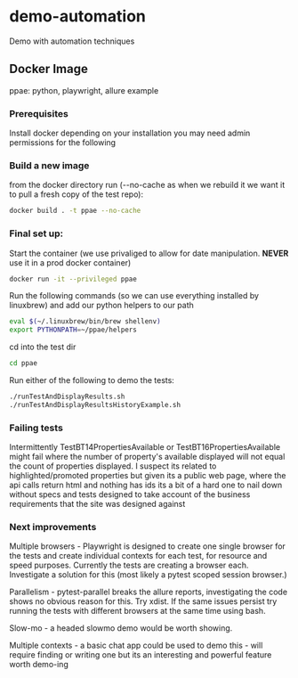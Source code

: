 # demo-automation

Demo with automation techniques

## Docker Image
ppae: python, playwright, allure example

### Prerequisites
Install docker
depending on your installation you may need admin permissions for the following

### Build a new image
from the docker directory run (--no-cache as when we rebuild it we want it to pull a fresh copy of the test repo):
```bash
docker build . -t ppae --no-cache
````

### Final set up:
Start the container (we use privaliged to allow for date manipulation. **NEVER** use it in a prod docker container)
```bash
docker run -it --privileged ppae
````
Run the following commands (so we can use everything installed by linuxbrew) and add our python helpers to our path
```bash 
eval $(~/.linuxbrew/bin/brew shellenv)
export PYTHONPATH=~/ppae/helpers
```

cd into the test dir
```bash
cd ppae
````

Run either of the following to demo the tests:
```bash
./runTestAndDisplayResults.sh
./runTestAndDisplayResultsHistoryExample.sh
````

### Failing tests
Intermittently TestBT14PropertiesAvailable or TestBT16PropertiesAvailable might fail where the number of property's available displayed will not equal the count of properties displayed. I suspect its related to highlighted/promoted properties but given its a public web page, where the api calls return html and nothing has ids its a bit of a hard one to nail down without specs and tests designed to take account of the business requirements that the site was designed against

### Next improvements
Multiple browsers - Playwright is designed to create one single browser for the tests and create individual contexts for each test, for resource and speed purposes. Currently the tests are creating a browser each. Investigate a solution for this (most likely a pytest scoped session browser.)

Parallelism - pytest-parallel breaks the allure reports, investigating the code shows no obvious reason for this. Try xdist. If the same issues persist try running the tests with different browsers at the same time using bash.

Slow-mo -  a headed slowmo demo would be worth showing.

Multiple contexts - a basic chat app could be used to demo this - will require finding or writing one but its an interesting and powerful feature worth demo-ing
